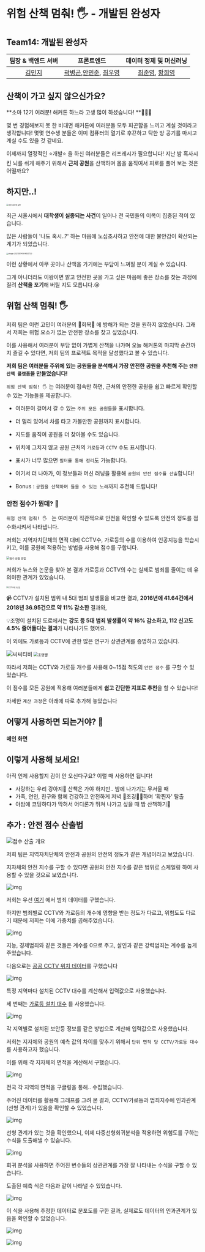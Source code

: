 # 위험 산책 멈춰! 🖐 - 개발된 완성자

## Team14:  개발된 완성자

|           팀장 & 백엔드 서버           |                          프론트엔드                          |                   데이터 정제 및 머신러닝                    |
| :------------------------------------: | :----------------------------------------------------------: | :----------------------------------------------------------: |
| [김민지](https://github.com/kimin0412) | [곽병곤](https://github.com/ntxq),[안민준](https://github.com/YMGYM), [최우영](https://github.com/wooong210) | [최준영](https://github.com/NorangBerry), [황희영](https://github.com/hehehwang) |





##  산책이 가고 싶지 않으신가요?



**소마 12기 여러분! 해커톤 하느라 고생 많이 하셨습니다! **🥳🎉🎉



몇 번 경험해보지 못 한 비대면 해커톤에 여러분들 모두 피곤함을 느끼고 계실 것이라고 생각합니다! 몇몇 연수생 분들은 이미 컴퓨터의 열기로 후끈하고 탁한 방 공기를 마시고 계실 수도 있을 것 같네요. 

이제까지 열정적인 ⭐개발⭐ 을 하신 여러분들은 리프레시가 필요합니다! 지난 밤 혹사시킨 뇌를 쉬게 해주기 위해서 **근처 공원**을 산책하며 몸을 움직여서 피로를 풀어 보는 것은 어떨까요?



## 하지만..!



<img src="https://www.notion.so/image/https%3A%2F%2Fs3-us-west-2.amazonaws.com%2Fsecure.notion-static.com%2F679d9589-5cbd-471e-8eae-d8582f4b1ec9%2FUntitled.png?table=block&id=628c96d3-ebe3-4423-a45c-a27281bb03dd&width=3890&userId=&cache=v2" alt="한강 대학생 실종" style="zoom:33%;" />



최근 서울시에서 **대학생이 실종되는 사건**이 일어나 전 국민들의 이목이 집중된 적이 있습니다.

많은 사람들이 '나도 혹시..?' 하는 마음에 노심초사하고 안전에 대한 불안감이 확산되는 계기가 되었습니다.



<img src="/Users/jun/Library/Application Support/typora-user-images/image-20210514064050733.png" alt="image-20210514064050733" style="zoom:33%;" />



이런 상황에서 아무 곳이나 산책을 가기에는 부담이 느껴질 분이 계실 수 있습니다.

그게 아니더라도 이왕이면 밝고 안전한 곳을 가고 싶은 마음에 좋은 장소를 찾는 과정에 질려 **산책을 포기**해 버릴 지도 모릅니다.😢



## 위험 산책 멈춰! 🖐

저희 팀은 이런 고민이 여러분의 🍒회복🍓 에 방해가 되는 것을 원하지 않았습니다. 그래서 저희는 위험 요소가 없는 안전한 장소를 찾고 싶었습니다.

이를 사용해서 여러분이 부담 없이 가볍게 산책을 나가며 오늘 해커톤의 마지막 순간까지 즐길 수 있다면, 저희 팀의 프로젝트 목적을 달성했다고 볼 수 있습니다.



**저희 팀은 여러분들 주위에 있는 공원들을 분석해서 가장 안전한 공원을 추천해 주는 `안전산책 플랫폼`을 만들었습니다!**

`위험 산책 멈춰! 🖐` 는 여러분이 접속만 하면, 근처의 안전한 공원을 쉽고 빠르게 확인할 수 있는 기능들을 제공합니다.

- 여러분이 걸어서 갈 수 있는 `주위 모든 공원들`을 표시합니다.

- 더 멀리 있어서 차를 타고 가볼만한 공원까지 표시합니다.

- 지도를 움직여 공원을 더 찾아볼 수도 있습니다.

- 위치에 그치지 않고 공원 근처의 `가로등`과 `CCTV` 수도 표시합니다.

- 표시가 너무 많으면 `필터를 통해 정리`도 가능합니다.

- 여기서 더 나아가, 이 정보들과 머신 러닝을 활용해 `공원의 안전 점수를 산출`합니다!

- Bonus : `공원을 산책하며 들을 수 있는 노래`까지 추천해 드립니다!

  

### 안전 점수가 뭔데? 🧐

`위험 산책 멈춰! 🖐 `  는 여러분이 직관적으로 안전을 확인할 수 있도록 안전의 정도를 점수화시켜서 나타냅니다.



저희는 지역자치단체의 면적 대비 CCTV수, 가로등의 수를 이용하여 인공지능을 학습시키고, 이를 공원에 적용하는 방법을 사용해 점수를 구합니다.



<img src="https://www.notion.so/image/https%3A%2F%2Fs3-us-west-2.amazonaws.com%2Fsecure.notion-static.com%2Ff72157e9-0e00-44ea-9a10-cc6718f40fec%2FUntitled.png?table=block&id=f2cc1126-15af-4ff6-9730-c1378cc6ad78&width=2400&userId=&cache=v2" alt="점수 산출 방법" style="zoom:50%;" />



저희가 뉴스와 논문을 찾아 본 결과 가로등과 CCTV의 수는 실제로 범죄를 줄이는 데 유의미한 관계가 있었습니다.



<img src="https://www.notion.so/image/https%3A%2F%2Fs3-us-west-2.amazonaws.com%2Fsecure.notion-static.com%2F55eea040-1a3a-44fe-b23d-379ce427964a%2FUntitled.png?table=block&id=e807bfaf-8b2b-43e0-9b98-6ba0226e1bbc&width=3770&userId=&cache=v2" alt="CCTV와 가로등" style="zoom:33%;" />

 

📹 CCTV가 설치된 범위 내 5대 범죄 발생률을 비교한 결과, **2016년에 41.64건에서 2018년 36.95건으로 약 11% 감소한** 결과와,

💡조명이 설치된 도로에서는 **강도 등 5대 범죄 발생률이 약 16% 감소하고, 112 신고도 4.5% 줄어들다는 결과**가 나타나기도 했어요.



이 외에도 가로등과 CCTV에 관한 많은 연구가 상관관계를 증명하고 있습니다.

<img src="https://www.notion.so/image/https%3A%2F%2Fs3-us-west-2.amazonaws.com%2Fsecure.notion-static.com%2Fe6f9bdb1-39a7-4ca2-b121-2aa05cb369eb%2FUntitled.png?table=block&id=b235ab60-ffcf-407d-a98c-5b7572fb1e7e&width=860&userId=&cache=v2" alt="씨씨티비"  />



<img src="https://www.notion.so/image/https%3A%2F%2Fs3-us-west-2.amazonaws.com%2Fsecure.notion-static.com%2F7fc707a8-0683-45cf-a3b6-209b6c3dcda4%2FUntitled.png?table=block&id=5909e331-d35d-49a3-a28d-7e61911d9841&width=1400&userId=&cache=v2" alt="조명빨" style="zoom:67%;" />





따라서 저희는 CCTV와 가로등 개수를 사용해 0~15점 척도의 `안전 점수` 를 구할 수 있었습니다.

이 점수를 모든 공원에 적용해 여러분들에게 **쉽고 간단한 지표로 추천**을 할 수 있습니다! 

자세한 `계산 과정`은 아래에 따로 추가해 놓았습니다



## 어떻게 사용하면 되는거야? 👀

#### 메인 화면









## 이렇게 사용해 보세요!

아직 언제 사용할지 감이 안 오신다구요? 이럴 때 사용하면 됩니다!

- 사랑하는 우리 강아지🐶 산책은 가야 하지만.. 밤에 나가기는 무서울 때
- 가족, 연인, 친구와 함께 건강하고 안전하게 저녁 🏃조깅🏃‍♀️하며 '확찐자' 탈출
- 야밤에 코딩하다가 막혀서 어디론가 뛰쳐 나가고 싶을 때 밤 산책하기👣









## 추가 : 안전 점수 산출법

![점수 산출 개요](https://www.notion.so/image/https%3A%2F%2Fs3-us-west-2.amazonaws.com%2Fsecure.notion-static.com%2Ff72157e9-0e00-44ea-9a10-cc6718f40fec%2FUntitled.png?table=block&id=f2cc1126-15af-4ff6-9730-c1378cc6ad78&width=2400&userId=&cache=v2)



저희 팀은 지역자치단체의 안전과 공원의 안전의 정도가 같은 개념이라고 보았습니다.

지자체의 안전 지수를 구할 수 있다면 공원의 안전 지수를 같은 범위로 스케일링 하여 사용할 수 있을 것으로 보였습니다.




![img](https://www.notion.so/image/https%3A%2F%2Fs3-us-west-2.amazonaws.com%2Fsecure.notion-static.com%2F9e489778-41c5-4b6f-95d5-2cb0366d8113%2FUntitled.png?table=block&id=e6e9f8e8-24d2-4f6a-829b-65a465c2d1b0&width=2440&userId=&cache=v2)

저희는 우선 [여기]( https://www.data.go.kr/data/3074462/fileData.do) 에서 범죄 데이터를 구했습니다.

하지만 범죄별로 CCTV와 가로등의 개수에 영향을 받는 정도가 다르고, 위험도도 다르기 때문에 저희는 이에 가중치를 곱해주었습니다.

![img](https://www.notion.so/image/https%3A%2F%2Fs3-us-west-2.amazonaws.com%2Fsecure.notion-static.com%2Fffa293aa-3fa7-43f3-8fcc-6f7f663429b2%2FUntitled.png?table=block&id=94642c64-dfda-4778-a6e6-08f4bce352a3&width=760&userId=&cache=v2)



지능, 경제범죄와 같은 것들은 계수를 0으로 주고, 살인과 같은 강력범죄는 계수를 높게 주었습니다.



다음으로는 [공공 CCTV 위치 데이터](https://www.localdata.go.kr/lif/lifeCtacDataView.do?opnEtcSvcId=12_04_08_E)를 구했습니다

![img](https://www.notion.so/image/https%3A%2F%2Fs3-us-west-2.amazonaws.com%2Fsecure.notion-static.com%2Ff836cc62-e821-46dd-af95-9e10be9576b9%2FUntitled.png?table=block&id=dd998c2d-bb43-46e1-8601-d9f3899d6227&width=2380&userId=&cache=v2)

특정 지역마다 설치된 CCTV 대수를 계산해서 입력값으로 사용했습니다.



세 번째는 [가로등 설치 대수](https://www.data.go.kr/data/15017320/standard.do) 를 사용했습니다.

![img](https://www.notion.so/image/https%3A%2F%2Fs3-us-west-2.amazonaws.com%2Fsecure.notion-static.com%2F3bc1504e-1c93-400e-89e4-f642457d6c72%2FUntitled.png?table=block&id=dd24fce3-cd7e-44f2-bc84-6595f84b1b6d&width=2450&userId=&cache=v2)

각 지역별로 설치된 보안등 정보를 같은 방법으로 계산해 입력값으로 사용했습니다.



저희는 지자체와 공원의 예측 값의 차이를 맞추기 위해서 `단위 면적 당 CCTV/가로등 대수`  를 사용하고자 했습니다.

이를 위해 각 지자체의 면적을 계산해서 구했습니다.



![img](https://www.notion.so/image/https%3A%2F%2Fs3-us-west-2.amazonaws.com%2Fsecure.notion-static.com%2F41f78d33-d86a-4fdf-89df-9ce6cacfdaba%2FUntitled.png?table=block&id=21557540-2e5b-4ff3-b533-140ced8a46d3&width=1430&userId=&cache=v2)

전국 각 지역의 면적을 구글링을 통해.. 수집했습니다.



주어진 데이터를 활용해 그래프를 그려 본 결과, CCTV/가로등과 범죄지수에 인과관계(선형 관계)가 있음을 확인할 수 있었습니다.

![img](https://www.notion.so/image/https%3A%2F%2Fs3-us-west-2.amazonaws.com%2Fsecure.notion-static.com%2Ffbd75464-24ff-4db1-8cd0-85b5a69e9282%2FUntitled.png?table=block&id=d669d0a6-7c85-4e76-ab1f-06261e14fa0c&width=1440&userId=&cache=v2)



선형 관계가 있는 것을 확인했으니, 이제 다중선형회귀분석을 적용하면 위험도를 구하는 수식을 도출해낼 수 있습니다.

![img](https://www.notion.so/image/https%3A%2F%2Fs3-us-west-2.amazonaws.com%2Fsecure.notion-static.com%2F34bfbae1-fe5c-4c54-85a8-6c43b27c6000%2FUntitled.png?table=block&id=e4c88fd0-c22c-40d6-8b81-9605daf0680d&width=1360&userId=&cache=v2)



회귀 분석을 사용하면 주어진 변수들의 상관관계를 가장 잘 나타내는 수식을 구할 수 있습니다.

 도출된 예측 식은 다음과 같이 나타낼 수 있었습니다.



![img](https://www.notion.so/image/https%3A%2F%2Fs3-us-west-2.amazonaws.com%2Fsecure.notion-static.com%2F369ab33f-d69c-4689-8153-c9c1c161e5db%2FUntitled.png?table=block&id=004c481b-feec-4785-939c-36a10b7122ef&width=2370&userId=&cache=v2)



이 식을 사용해 추정한 데이터로 분포도를 구한 결과, 실제로도 데이터의 인과관계가 있음을 확인할 수 있었습니다.

![img](https://www.notion.so/image/https%3A%2F%2Fs3-us-west-2.amazonaws.com%2Fsecure.notion-static.com%2F58337c6d-dbb9-4ef3-ad7d-7308a1846f09%2FUntitled.png?table=block&id=63983ee6-47df-48e8-9ac6-687b778154ff&width=1150&userId=&cache=v2)

![img](https://www.notion.so/image/https%3A%2F%2Fs3-us-west-2.amazonaws.com%2Fsecure.notion-static.com%2F5547eda5-dd67-4a2f-9d80-31c3f29c107b%2FUntitled.png?table=block&id=22ac0bc9-8cba-4a8e-be03-063448537c4e&width=1140&userId=&cache=v2)